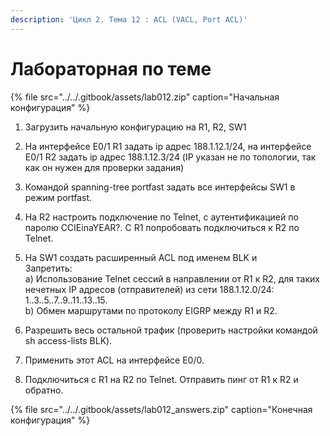 ```yaml
---
description: 'Цикл 2. Тема 12 : ACL (VACL, Port ACL)'
---
```


# Лабораторная по теме

{% file src="../../.gitbook/assets/lab012.zip" caption="Начальная конфигурация" %}

1. Загрузить начальную конфигурацию на R1, R2, SW1  
2. На интерфейсе E0/1 R1 задать ip адрес 188.1.12.1/24, на интерфейсе E0/1 R2 задать ip адрес 188.1.12.3/24 \(IP указан не по топологии, так как он нужен для проверки задания\)  
3. Командой spanning-tree portfast задать все интерфейсы SW1 в режим portfast.  
4. На R2 настроить подключение по Telnet, с аутентификацией по паролю CCIEinaYEAR?. С R1 попробовать подключиться к R2 по Telnet.  
5. На SW1 создать расширенный ACL под именем BLK и  
Запретить:  
a\) Использование Telnet сессий в направлении от R1 к R2, для таких нечетных IP адресов \(отправителей\) из сети 188.1.12.0/24: 1..3..5..7..9..11..13..15.  
b\) Обмен маршрутами по протоколу EIGRP между R1 и R2.

6. Разрешить весь остальной трафик \(проверить настройки командой sh access-lists BLK\).  
7. Применить этот ACL на интерфейсе E0/0.  
8. Подключиться с R1 на R2 по Telnet. Отправить пинг от R1 к R2 и обратно.  
  


{% file src="../../.gitbook/assets/lab012\_answers.zip" caption="Конечная конфигурация" %}

